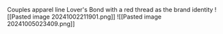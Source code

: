 Couples apparel line Lover's Bond
with a red thread as the brand identity 
![[Pasted image 20241002211901.png]]
![[Pasted image 20241005023409.png]]
